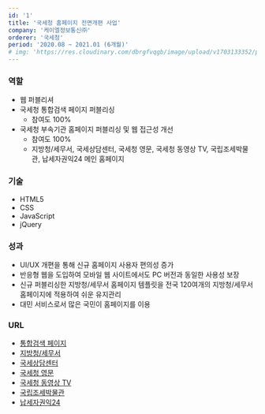 ```yaml
---
id: '1'
title: '국세청 홈페이지 전면개편 사업'
company: '케이엘정보통신㈜'
orderer: '국세청'
period: '2020.08 ~ 2021.01 (6개월)'
# img: 'https://res.cloudinary.com/dbrgfvqgb/image/upload/v1703133352/project_1-min_etxptn.png'
---
```


### 역할

- 웹 퍼블리셔
- 국세청 통합검색 페이지 퍼블리싱
  - 참여도 100%
- 국세청 부속기관 홈페이지 퍼블리싱 및 웹 접근성 개선
  - 참여도 100%
  - 지방청/세무서, 국세상담센터, 국세청 영문, 국세청 동영상 TV, 국립조세박물관, 납세자권익24 메인 홈페이지

### 기술

- HTML5
- CSS
- JavaScript
- jQuery

### 성과

- UI/UX 개편을 통해 신규 홈페이지 사용자 편의성 증가
- 반응형 웹을 도입하여 모바일 웹 사이트에서도 PC 버전과 동일한 사용성 보장
- 신규 퍼블리싱한 지방청/세무서 홈페이지 템플릿을 전국 120여개의 지방청/세무서 홈페이지에 적용하여 쉬운 유지관리
- 대민 서비스로서 많은 국민이 홈페이지를 이용

### URL

- [통합검색 페이지](https://nts.go.kr/search/search.jsp?query=%EA%B5%AD%EC%84%B8)
- [지방청/세무서](https://d.nts.go.kr/daejeonnts/main.do)
- [국세상담센터](https://call.nts.go.kr/call/main.do)
- [국세청 영문](https://www.nts.go.kr/english/main.do)
- [국세청 동영상 TV](https://webtv.nts.go.kr/webtv/main.do)
- [국립조세박물관](https://www.nts.go.kr/museum/main.do)
- [납세자권익24](https://www.nts.go.kr/taxpayer_advocate/main.do)
